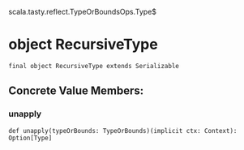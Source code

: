 scala.tasty.reflect.TypeOrBoundsOps.Type$
# object RecursiveType

<pre><code class="language-scala" >final object RecursiveType extends Serializable</pre></code>
## Concrete Value Members:
### unapply
<pre><code class="language-scala" >def unapply(typeOrBounds: TypeOrBounds)(implicit ctx: Context): Option[Type]</pre></code>

